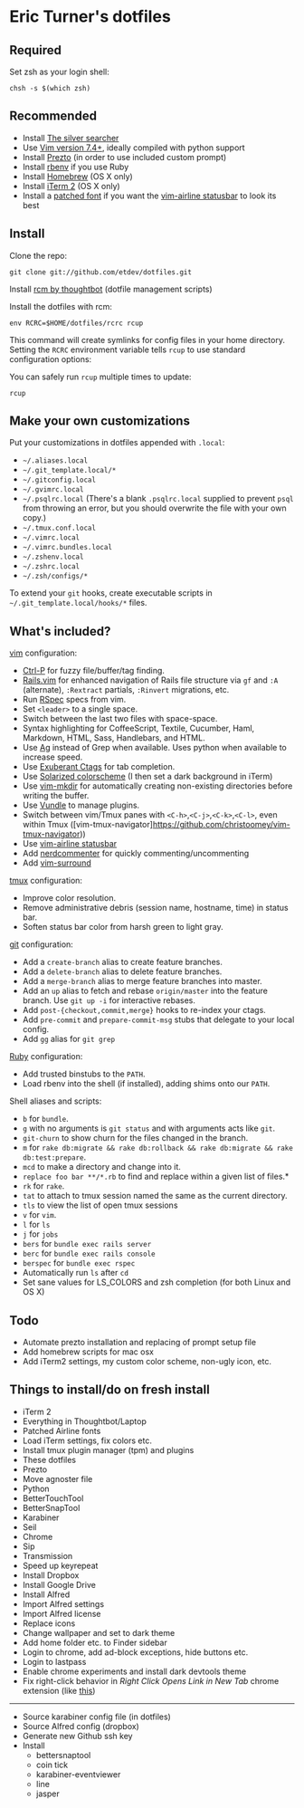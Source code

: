 Eric Turner's dotfiles
===================

Required
------------

Set zsh as your login shell:

    chsh -s $(which zsh)

Recommended
-----------

* Install [The silver searcher](https://github.com/ggreer/the_silver_searcher)
* Use [Vim version 7.4+](http://www.vim.org/download.php), ideally compiled with python support
* Install [Prezto](https://github.com/sorin-ionescu/prezto/tree/master/modules/prompt/external) (in order to use included custom prompt)
* Install [rbenv](https://github.com/sstephenson/rbenv) if you use Ruby
* Install [Homebrew](http://brew.sh/) (OS X only)
* Install [iTerm 2](http://iterm2.com/) (OS X only)
* Install a [patched font](https://github.com/powerline/fonts) if you want the [vim-airline statusbar](https://github.com/bling/vim-airline) to look its best

Install
-------

Clone the repo:

    git clone git://github.com/etdev/dotfiles.git

Install [rcm by thoughtbot](https://github.com/thoughtbot/rcm) (dotfile management scripts)

Install the dotfiles with rcm:

    env RCRC=$HOME/dotfiles/rcrc rcup

This command will create symlinks for config files in your home directory.
Setting the `RCRC` environment variable tells `rcup` to use standard
configuration options:

You can safely run `rcup` multiple times to update:

    rcup

Make your own customizations
----------------------------

Put your customizations in dotfiles appended with `.local`:

* `~/.aliases.local`
* `~/.git_template.local/*`
* `~/.gitconfig.local`
* `~/.gvimrc.local`
* `~/.psqlrc.local` (There's a blank `.psqlrc.local` supplied to prevent `psql` from
  throwing an error, but you should overwrite the file with your own copy.)
* `~/.tmux.conf.local`
* `~/.vimrc.local`
* `~/.vimrc.bundles.local`
* `~/.zshenv.local`
* `~/.zshrc.local`
* `~/.zsh/configs/*`

To extend your `git` hooks, create executable scripts in
`~/.git_template.local/hooks/*` files.

What's included?
-------------

[vim](http://www.vim.org/) configuration:

* [Ctrl-P](https://github.com/kien/ctrlp.vim) for fuzzy file/buffer/tag finding.
* [Rails.vim](https://github.com/tpope/vim-rails) for enhanced navigation of
  Rails file structure via `gf` and `:A` (alternate), `:Rextract` partials,
  `:Rinvert` migrations, etc.
* Run [RSpec](https://www.relishapp.com/rspec) specs from vim.
* Set `<leader>` to a single space.
* Switch between the last two files with space-space.
* Syntax highlighting for CoffeeScript, Textile, Cucumber, Haml, Markdown, HTML, Sass, Handlebars, and
  HTML.
* Use [Ag](https://github.com/ggreer/the_silver_searcher) instead of Grep when
  available.  Uses python when available to increase speed.
* Use [Exuberant Ctags](http://ctags.sourceforge.net/) for tab completion.
* Use [Solarized colorscheme](https://github.com/altercation/vim-colors-solarized) (I then set a dark background in iTerm)
* Use [vim-mkdir](https://github.com/pbrisbin/vim-mkdir) for automatically
  creating non-existing directories before writing the buffer.
* Use [Vundle](https://github.com/gmarik/Vundle.vim) to manage plugins.
* Switch between vim/Tmux panes with ``<C-h>``,``<C-j>``,``<C-k>``,``<C-l>``, even within Tmux ([vim-tmux-navigator]https://github.com/christoomey/vim-tmux-navigator))
* Use [vim-airline statusbar](https://github.com/bling/vim-airline)
* Add [nerdcommenter](https://github.com/scrooloose/nerdcommenter) for quickly commenting/uncommenting
* Add [vim-surround](https://github.com/tpope/vim-surround)

[tmux](http://robots.thoughtbot.com/a-tmux-crash-course)
configuration:

* Improve color resolution.
* Remove administrative debris (session name, hostname, time) in status bar.
* Soften status bar color from harsh green to light gray.

[git](http://git-scm.com/) configuration:

* Add a `create-branch` alias to create feature branches.
* Add a `delete-branch` alias to delete feature branches.
* Add a `merge-branch` alias to merge feature branches into master.
* Add an `up` alias to fetch and rebase `origin/master` into the feature
  branch. Use `git up -i` for interactive rebases.
* Add `post-{checkout,commit,merge}` hooks to re-index your ctags.
* Add `pre-commit` and `prepare-commit-msg` stubs that delegate to your local
  config.
* Add `gg` alias for ``git grep``

[Ruby](https://www.ruby-lang.org/en/) configuration:

* Add trusted binstubs to the `PATH`.
* Load rbenv into the shell (if installed), adding shims onto our `PATH`.

Shell aliases and scripts:

* `b` for `bundle`.
* `g` with no arguments is `git status` and with arguments acts like `git`.
* `git-churn` to show churn for the files changed in the branch.
* `m` for `rake db:migrate && rake db:rollback && rake db:migrate && rake db:test:prepare`.
* `mcd` to make a directory and change into it.
* `replace foo bar **/*.rb` to find and replace within a given list of files.*
* `rk` for `rake`.
* `tat` to attach to tmux session named the same as the current directory.
* `tls` to view the list of open tmux sessions
* `v` for `vim`.
* `l` for `ls`
* `j` for `jobs`
* `bers` for `bundle exec rails server`
* `berc` for `bundle exec rails console`
* `berspec` for `bundle exec rspec`
* Automatically run ``ls`` after ``cd``
* Set sane values for LS_COLORS and zsh completion (for both Linux and OS X)

Todo
---------
* Automate prezto installation and replacing of prompt setup file
* Add homebrew scripts for mac osx
* Add iTerm2 settings, my custom color scheme, non-ugly icon, etc.

Things to install/do on fresh install
---------
* iTerm 2
* Everything in Thoughtbot/Laptop
* Patched Airline fonts
* Load iTerm settings, fix colors etc.
* Install tmux plugin manager (tpm) and plugins
* These dotfiles
* Prezto
* Move agnoster file
* Python
* BetterTouchTool
* BetterSnapTool
* Karabiner
* Seil
* Chrome
* Sip
* Transmission
* Speed up keyrepeat
* Install Dropbox
* Install Google Drive
* Install Alfred
* Import Alfred settings
* Import Alfred license
* Replace icons
* Change wallpaper and set to dark theme
* Add home folder etc. to Finder sidebar
* Login to chrome, add ad-block exceptions, hide buttons etc.
* Login to lastpass
* Enable chrome experiments and install dark devtools theme
* Fix right-click behavior in *Right Click Opens Link in New Tab* chrome extension (like [this](http://i.imgur.com/uP959Mx.png))

---
* Source karabiner config file (in dotfiles)
* Source Alfred config (dropbox)
* Generate new Github ssh key
* Install
  * bettersnaptool
  * coin tick
  * karabiner-eventviewer
  * line
  * jasper
